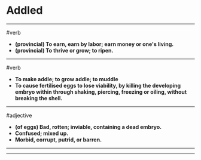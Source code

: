 # Addled
---
#verb
- **(provincial) To earn, earn by labor; earn money or one's living.**
- **(provincial) To thrive or grow; to ripen.**
---
#verb
- **To make addle; to grow addle; to muddle**
- **To cause fertilised eggs to lose viability, by killing the developing embryo within through shaking, piercing, freezing or oiling, without breaking the shell.**
---
#adjective
- **(of eggs) Bad, rotten; inviable, containing a dead embryo.**
- **Confused; mixed up.**
- **Morbid, corrupt, putrid, or barren.**
---
---
